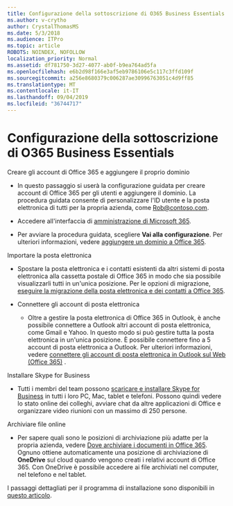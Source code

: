 ```yaml
---
title: Configurazione della sottoscrizione di O365 Business Essentials
ms.author: v-crytho
author: CrystalThomasMS
ms.date: 5/3/2018
ms.audience: ITPro
ms.topic: article
ROBOTS: NOINDEX, NOFOLLOW
localization_priority: Normal
ms.assetid: df781750-3d27-4077-ab0f-b9ea764ad5fa
ms.openlocfilehash: e6b2d98f166e3af5eb9786106e5c117c3ffd109f
ms.sourcegitcommit: a256e8680379c006287ae30996763051c4d9ff85
ms.translationtype: MT
ms.contentlocale: it-IT
ms.lasthandoff: 09/04/2019
ms.locfileid: "36744717"
---
```

# <a name="setting-up-your-o365-business-essentials-subscription"></a>Configurazione della sottoscrizione di O365 Business Essentials

Creare gli account di Office 365 e aggiungere il proprio dominio
  
- In questo passaggio si userà la configurazione guidata per creare account di Office 365 per gli utenti e aggiungere il dominio. La procedura guidata consente di personalizzare l'ID utente e la posta elettronica di tutti per la propria azienda, come [Rob@contoso.com](mailto:rob@contoso.com).
    
- Accedere all'interfaccia di [amministrazione di Microsoft 365](https://login.partner.microsoftonline.cn/).
    
- Per avviare la procedura guidata, scegliere **Vai alla configurazione**. Per ulteriori informazioni, vedere [aggiungere un dominio a Office 365](https://docs.microsoft.com/office365/admin/setup/add-domain).
    
Importare la posta elettronica
  
- Spostare la posta elettronica e i contatti esistenti da altri sistemi di posta elettronica alla cassetta postale di Office 365 in modo che sia possibile visualizzarli tutti in un'unica posizione. Per le opzioni di migrazione, [eseguire la migrazione della posta elettronica e dei contatti a Office 365](https://docs.microsoft.com/office365/admin/setup/migrate-email-and-contacts-admin).
    
- Connettere gli account di posta elettronica
    
  - Oltre a gestire la posta elettronica di Office 365 in Outlook, è anche possibile connettere a Outlook altri account di posta elettronica, come Gmail e Yahoo. In questo modo si può gestire tutta la posta elettronica in un'unica posizione. È possibile connettere fino a 5 account di posta elettronica a Outlook. Per ulteriori informazioni, vedere [connettere gli account di posta elettronica in Outlook sul Web (Office 365)](https://support.office.com/Article/Connect-email-accounts-in-Outlook-on-the-web-Office-365-d7012ff0-924f-4f78-8aca-c3912d886c4d) . 
    
Installare Skype for Business
  
- Tutti i membri del team possono [scaricare e installare Skype for Business](https://support.office.com/Article/download-and-install-Skype-for-Business-8a0d4da8-9d58-44f9-9759-5c8f340cb3fb) in tutti i loro PC, Mac, tablet e telefoni. Possono quindi vedere lo stato online dei colleghi, avviare chat da altre applicazioni di Office e organizzare video riunioni con un massimo di 250 persone. 
    
Archiviare file online
  
- Per sapere quali sono le posizioni di archiviazione più adatte per la propria azienda, vedere [Dove archiviare i documenti in Office 365](https://support.office.com/article/c7c20284-bc94-47f4-9728-d28e9daf0790.aspx). Ognuno ottiene automaticamente una posizione di archiviazione di **OneDrive** sul cloud quando vengono creati i relativi account di Office 365. Con OneDrive è possibile accedere ai file archiviati nel computer, nel telefono e nel tablet. 
    
I passaggi dettagliati per il programma di installazione sono disponibili in [questo articolo](https://docs.microsoft.com/office365/admin/setup/setup).
  

